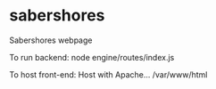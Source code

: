 # sabershores
Sabershores webpage

To run backend:
node engine/routes/index.js

To host front-end:
Host with Apache...
/var/www/html
